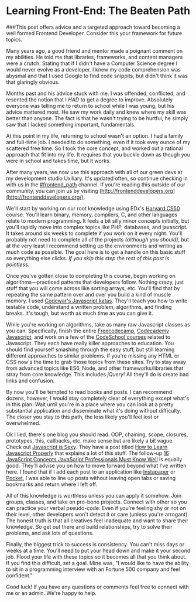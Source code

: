 
# Learning Front-End: The Beaten Path

###This post offers advice and a targeted approach toward becoming a well formed Frontend Developer. Consider this your framework for future topics.

Many years ago, a good friend and mentor made a poignant comment on my abilities. He told me that libraries, frameworks, and content managers were a crutch. Stating that if I didn't have a Computer Science degree I would never evolve as a developer. I knew my code comprehension was abysmal and that I used Google to find code snippits, but didn't think it was that glaringly obvious.

Months past and his advice stuck with me. I was offended, conflicted, and resented the notion that I _HAD_ to get a degree to improve. Absolutely everyone was telling me to return to school while I was young, but his advice mattered most. He saw my work daily and knew where my skill was better than anyone. The fact is that he wasn't trying to be hurtful, he simply saw that I lacked something important, fundamentals.

At this point in my life, returning to school wasn't an option. I had a family and full-time job. I needed to do something, even if it took evey ounce of my scattered free time. So I took the core concept, and worked out a rational approach that fit into my life. It requires that you buckle down as though you were in school and takes time, but it works.

After many years, we now use this approach with all of our green devs at my development studio Uxiliary. It's updated often, so continue checking in with us in the [#frontend_path](https://frontenddevelopers.slack.com/messages/frontend_path/) [](https://frontenddevelopers.slack.com/messages/beyond_green/) channel. If you're reading this outside of our community, you can join us by visiting [http://frontenddevelopers.org](http://frontenddevelopers.org/).

We'll start by working on our root knowledge using EDx's [Harvard CS50](https://www.edx.org/course/introduction-computer-science-harvardx-cs50x) course. You'll learn binary, memory, compilers, C, and other languages relate to modern programming. It feels a bit silly minor concepts initially, but you'll rapidly move into complex topics like PHP, databases, and javascript. It takes around six weeks to complete if you work on it every night. You'll probably not need to complete all of the projects _(although you should)_, but at the very least I recommend setting up the environments and writing as much code as possible. The goal here is to get a handle on this basic stuff so everything else clicks. _If you skip this step the rest of this post is pointless_.

Once you've gotten close to completing this course, begin working on algorithms—practiced patterns that developers follow. Nothing crazy, just stuff that you will come across like sorting arrays, etc. You'll find that by repeating the same pattern over and over you build a kind of muscle memory. I used [Codewar's Javascript katas](http://www.codewars.com/?language=javascript). They'll teach you how to write testable code, understand a written problem, algorithms, and finding breaks. It's tough, but worth as much time as you can give it.

While you're working on algorithms, take as many raw Javascript classes as you can. Specifically, finish the entire [Freecodecamp](http://freecodecamp.com/), [Codecademy Javascript](https://www.codecademy.com/en/tracks/javascript-combined), and work on a few of the [CodeSchool courses](https://www.codeschool.com/paths/javascript) related to Javascript. They each have really killer approaches to education. You should find yourself smashing through the easy stuff, but still learning different approaches to similar problems. If you're missing any HTML or CSS now's the time to grab those topics from these sites. Try to stay away from advanced topics like ES6, Node, and other frameworks/libraries that stray from core knowledge. This includes _jQuery_! All they'll do is create bad links and confusion.

By now you'll be tempted to read books and posts. I can recommend dozens, however, I would stay completely clear of everything except what's in this plan. Wait until you're in a place where you can look at a pretty substantial application and disseminate what it's doing without difficulty. The closer you stay to this path, the less likely you'll feel lost or overwhelmed.

Ok I lied, there's one blog you should read. OOP, chaining, scope, closures, prototypes, this, callbacks, etc. make sense but are likely a bit vague. Check out [Javascript is Sexy](http://javascriptissexy.com/). They have a post titled [How to Learn Javascript Properly](http://javascriptissexy.com/how-to-learn-javascript-properly/) that explains a lot of this stuff. The follow-up [16 JavaScript Concepts JavaScript Professionals Must Know Well](http://javascriptissexy.com/16-javascript-concepts-you-must-know-well/) is equally good. They'll advise you on how to move forward beyond what I've written here. I found that if I add each post to an application like [Instapaper](https://www.instapaper.com/) or [Pocket](https://getpocket.com/), I was able to line up posts without leaving open tabs or saving bookmarks and return where I left off.

All of this knowledge is worthless unless you can apply it somehow. Join groups, classes, and take on pro-bono projects. Connect with other so you can practice your verbal pseudo-code. Even if you're feeling shy or not on their level, other developers won't detect it or care (unless you're arrogant). The honest truth is that all creatives feel inadequate and want to share their knowledge. So get out there and build relationships, try to solve their problems, and ask lots of questions.

Finally, the biggest trick to success is consistency. You can't miss days or weeks at a time. You'll need to put your head down and make it your second job. Flood your life with these topics so it becomes all that you think about. If you find this difficult, set a goal. Mine was, "I would like to have the ability to sit in a programming interview with an Fortune 500 company and feel confident."

Good luck! If you have any questions or comments feel free to connect with me or an admin. We're happy to help.
